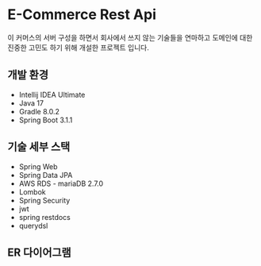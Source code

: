 # E-Commerce Rest Api

이 커머스의 서버 구성을 하면서 회사에서 쓰지 않는 기술들을 연마하고 도메인에 대한 진중한 고민도 하기 위해 개설한 프로젝트 입니다.

## 개발 환경

* Intellij IDEA Ultimate
* Java 17
* Gradle 8.0.2
* Spring Boot 3.1.1

## 기술 세부 스택

* Spring Web
* Spring Data JPA
* AWS RDS - mariaDB 2.7.0
* Lombok
* Spring Security
* jwt
* spring restdocs
* querydsl

## ER 다이어그램

